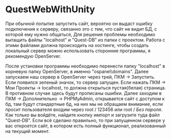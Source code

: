# QuestWebWithUnity
При обычной попытке запустить сайт, вероятно он выдаст ошибку подключения к серверу, связанно это с тем, что сайт не видит БД, с которой ему нужно общаться,
Для решения проблемы необходимо вытащить файлы "localhost" и "Quest-DB" из папки с проектом.
Работа с этими файлами должна происходить на хостинге, чтобы создать локальный сервер можно использовать сторонние программы, я рекомендую OpenServer.

После установки программы необходимо перенести папку "localhost" в корневую папку OpenServer, в именно "ospanel\domains".
Далее запускаем наш сервер в OpenServer через трей, ПКМ -> Запустить.
Если появился зеленый значок, то сервер запущен.
Если нажать ПКМ -> Мои Проекты -> localhost, то должна открыться пустая(белая) страница. В противном случае здесь будут прописаны ошибки.
Далее заходим в ПКМ -> Дополнительно -> PHPMyAdmin, открывается сайт с доступом к бд, там будут стандартные бд, на них мы не обращаем внимание, если просит
пользователя входим через root / 123456 или root / *Без пароля*.
Как только вы войдёте, найдите кнопку импорт и загрузите туда файл "Quest-DB".
Если всё сделано правильно, то при запущенном сервере у вас откроется сайт, в котором есть полный функционал, реализованный на текущий момент.

